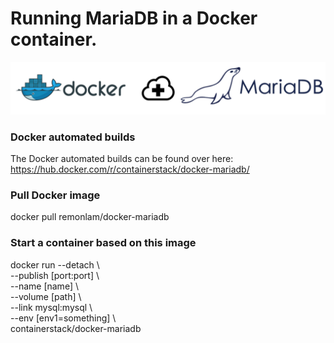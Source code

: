 # Running MariaDB in a Docker container.
![Docker & MariaDB banner](/images/docker-mariadb-banner.png)

### Docker automated builds
The Docker automated builds can be found over here: https://hub.docker.com/r/containerstack/docker-mariadb/

### Pull Docker image
docker pull remonlam/docker-mariadb

### Start a container based on this image
docker run --detach \ <br>
  --publish [port:port] \ <br>
  --name [name] \ <br>
  --volume [path] \ <br>
  --link mysql:mysql \ <br>
  --env [env1=something] \ <br>
    containerstack/docker-mariadb
